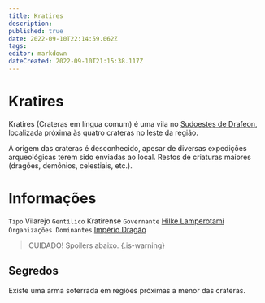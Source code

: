 ```yaml
---
title: Kratires
description: 
published: true
date: 2022-09-10T22:14:59.062Z
tags: 
editor: markdown
dateCreated: 2022-09-10T21:15:38.117Z
---
```


# Kratires
Kratires (Crateras em língua comum) é uma vila no [Sudoestes de Drafeon](/lugares/plano-material/drafeon/sudoeste-de-drafeon), localizada próxima às quatro crateras no leste da região.

A origem das crateras é desconhecido, apesar de diversas expedições arqueológicas terem sido enviadas ao local. Restos de criaturas maiores (dragões, demônios, celestiais, etc.).

# Informações
`Tipo` Vilarejo
`Gentílico` Kratirense
`Governante` [Hilke Lamperotami](/individuos/hilke-lamperotami)
`Organizações Dominantes` [Império Dragão](/faccoes/nacoes/imperio-dragao#imperio-dragao)


> CUIDADO! Spoilers abaixo.
{.is-warning} 

## Segredos
Existe uma arma soterrada em regiões próximas a menor das crateras.